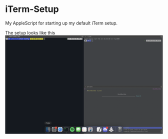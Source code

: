 # iTerm-Setup
My AppleScript for starting up my default iTerm setup.

The setup looks like this
![Screenshot of terminal setup](images/screenshot.png)
